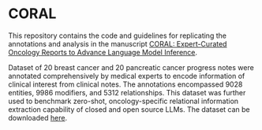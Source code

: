 # CORAL

This repository contains the code and guidelines for replicating the annotations and analysis in the manuscript 
[CORAL: Expert-Curated Oncology Reports to Advance Language Model Inference](https://ai.nejm.org/doi/full/10.1056/AIdbp2300110).

Dataset of 20 breast cancer and 20 pancreatic cancer progress notes were annotated comprehensively by medical experts to encode information of clinical interest from clinical notes. The annotations encompassed 9028 entities, 9986 modifiers, and 5312 relationships. This dataset was further used to benchmark zero-shot, oncology-specific relational information extraction capability of closed and open source LLMs. The dataset can be downloaded [here](https://physionet.org/content/curated-oncology-reports/1.0/).

